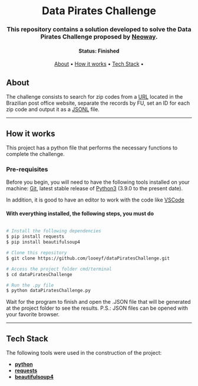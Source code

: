 <h1 align="center">
    Data Pirates Challenge
</h1>

<h3 align="center">
    This repository contains a solution developed to solve the Data Pirates Challenge proposed by <a href="https://www.neoway.com.br/" target="_blank">Neoway</a>.
</h3>

<h4 align="center"> 
	 Status: Finished
</h4>

<p align="center">
 <a href="#about">About</a> •
 <a href="#how-it-works">How it works</a> • 
 <a href="#tech-stack">Tech Stack</a> • 
</p>

## About

The challenge consists to search for zip codes from a [URL](http://www.buscacep.correios.com.br/sistemas/buscacep/buscaFaixaCep.cfm) located in the Brazilian post office website, separate the records by FU, set an ID for each zip code and output it as a [JSONL](http://jsonlines.org) file.

---

## How it works

This project has a python file that performs the necessary functions to complete the challenge.

### Pre-requisites

Before you begin, you will need to have the following tools installed on your machine:
[Git](https://git-scm.com/downloads), latest stable release of [Python3](https://www.python.org/downloads/) (3.9.0 to the present date).

In addition, it is good to have an editor to work with the code like [VSCode](https://code.visualstudio.com/)

#### With everything installed, the following steps, you must do

```bash

# Install the following dependencies
$ pip install requests
$ pip install beautifulsoup4

# Clone this repository
$ git clone https://github.com/looeyf/dataPiratesChallenge.git

# Access the project folder cmd/terminal
$ cd dataPiratesChallenge

# Run the .py file
$ python dataPiratesChallenge.py

```

Wait for the program to finish and open the .JSON file that will be generated at the project folder to see the results.
P.S.: JSON files can be opened with your favorite browser.

---

## Tech Stack

The following tools were used in the construction of the project:

- **[python](https://www.python.org)**
- **[requests](https://pypi.org/project/requests/)**
- **[beautifulsoup4](https://pypi.org/project/beautifulsoup4/)**

